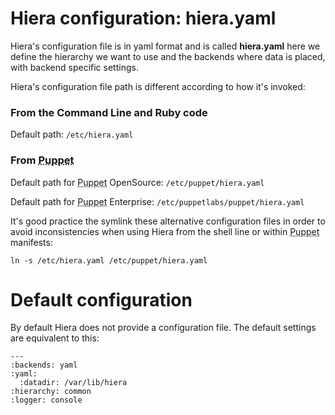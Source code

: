      
           
       
<h1>Hiera configuration: hiera.yaml</h1>
       
                            
<p>Hiera's configuration file is in yaml format and is called <strong>hiera.yaml</strong> here we define the hierarchy we want to use and the backends where data is placed, with backend specific settings.</p>
<p>Hiera's configuration file path is different according to how it's invoked:</p> 
<h3>From the Command Line and Ruby code</h3>
<p>Default path: <code><span class="java_operator">/</span><span class="java_plain">etc</span><span class="java_operator">/</span><span class="java_plain">hiera</span><span class="java_separator">.</span><span class="java_plain">yaml</span></code></p> 
<h3>From <abbr title="Puppet automation tool">Puppet</abbr></h3>
<p>Default path for <abbr title="Puppet automation tool">Puppet</abbr> OpenSource: <code><span class="java_operator">/</span><span class="java_plain">etc</span><span class="java_operator">/</span><span class="java_plain">puppet</span><span class="java_operator">/</span><span class="java_plain">hiera</span><span class="java_separator">.</span><span class="java_plain">yaml</span></code></p>
<p>Default path for <abbr title="Puppet automation tool">Puppet</abbr> Enterprise: <code><span class="java_operator">/</span><span class="java_plain">etc</span><span class="java_operator">/</span><span class="java_plain">puppetlabs</span><span class="java_operator">/</span><span class="java_plain">puppet</span><span class="java_operator">/</span><span class="java_plain">hiera</span><span class="java_separator">.</span><span class="java_plain">yaml</span></code></p>
<p>It's good practice the symlink these alternative configuration files in order to avoid inconsistencies when using Hiera from the shell line or within <abbr title="Puppet automation tool">Puppet</abbr> manifests:</p> 
<pre class=" code"><code><span class="java_plain">ln&nbsp;</span><span class="java_operator">-</span><span class="java_plain">s&nbsp;</span><span class="java_operator">/</span><span class="java_plain">etc</span><span class="java_operator">/</span><span class="java_plain">hiera</span><span class="java_separator">.</span><span class="java_plain">yaml&nbsp;</span><span class="java_operator">/</span><span class="java_plain">etc</span><span class="java_operator">/</span><span class="java_plain">puppet</span><span class="java_operator">/</span><span class="java_plain">hiera</span><span class="java_separator">.</span><span class="java_plain">yaml</span></code></pre> 
<h1>Default configuration</h1>
<p>By default Hiera does not provide a configuration file. The default settings are equivalent to this:</p> 
<pre class=" code"><code><span class="java_operator">---</span><span class="java_plain"></span>
<span class="java_operator">:</span><span class="java_plain">backends</span><span class="java_operator">:</span><span class="java_plain">&nbsp;yaml</span>
<span class="java_operator">:</span><span class="java_plain">yaml</span><span class="java_operator">:</span><span class="java_plain"></span>
<span class="java_plain">&nbsp;&nbsp;</span><span class="java_operator">:</span><span class="java_plain">datadir</span><span class="java_operator">:</span><span class="java_plain">&nbsp;</span><span class="java_operator">/</span><span class="java_plain">var</span><span class="java_operator">/</span><span class="java_plain">lib</span><span class="java_operator">/</span><span class="java_plain">hiera</span>
<span class="java_operator">:</span><span class="java_plain">hierarchy</span><span class="java_operator">:</span><span class="java_plain">&nbsp;common</span>
<span class="java_operator">:</span><span class="java_plain">logger</span><span class="java_operator">:</span><span class="java_plain">&nbsp;console</span></code></pre>
  
